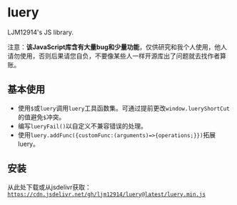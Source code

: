 # luery
LJM12914's JS library.

注意：**该JavaScript库含有大量bug和少量功能**，仅供研究和我个人使用，他人请勿使用，否则后果请您自负，不要像某些人一样开源库出了问题就去找作者算账。

## 基本使用
- 使用`$`或`luery`调用`luery`工具函数集。可通过提前更改`window.lueryShortCut`的值避免`$`冲突。
- 编写`lueryFail()`以自定义不兼容错误的处理。
- 使用`luery.addFunc({customFunc:(arguments)=>{operations;}})`拓展luery。

## 安装
从此处下载或从jsdelivr获取：[`https://cdn.jsdelivr.net/gh/ljm12914/luery@latest/luery.min.js`](https://cdn.jsdelivr.net/gh/ljm12914/luery@latest/luery.min.js)
